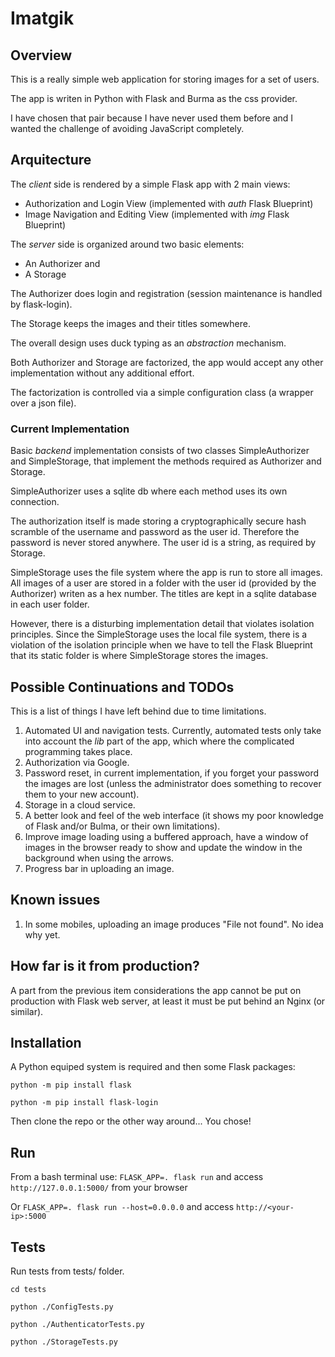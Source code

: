 # Imatgik

## Overview

This is a really simple web application for storing images for a set of users.

The app is writen in Python with Flask and Burma as the css provider.

I have chosen that pair because I have never used them before and I wanted the challenge of avoiding JavaScript completely.

## Arquitecture

The *client* side is rendered by a simple Flask app with 2 main views:
- Authorization and Login View (implemented with *auth* Flask Blueprint)
- Image Navigation and Editing View (implemented with *img* Flask Blueprint)

The *server* side is organized around two basic elements:
- An Authorizer and 
- A Storage

The Authorizer does login and registration (session maintenance is handled by flask-login).

The Storage keeps the images and their titles somewhere.

The overall design uses duck typing as an *abstraction* mechanism.

Both Authorizer and Storage are factorized, the app would accept any other implementation without any additional effort.

The factorization is controlled via a simple configuration class (a wrapper over a json file).

### Current Implementation 

Basic *backend* implementation consists of two classes SimpleAuthorizer and SimpleStorage, that implement the methods required as Authorizer and Storage.

SimpleAuthorizer uses a sqlite db where each method uses its own connection.

The authorization itself is made storing a cryptographically secure hash scramble of the username and password as the user id. Therefore the password is never stored anywhere.
The user id is a string, as required by Storage.

SimpleStorage uses the file system where the app is run to store all images. All images of a user are stored in a folder with the user id (provided by the Authorizer) writen as a hex number. The titles are kept in a sqlite database in each user folder.

However, there is a disturbing implementation detail that violates isolation principles. Since the SimpleStorage uses the local file system, there is a violation of the isolation principle when we have to tell the Flask Blueprint that its static folder is where SimpleStorage stores the images.

## Possible Continuations and TODOs

This is a list of things I have left behind due to time limitations.

1. Automated UI and navigation tests. Currently, automated tests only take into account the *lib* part of the app, which where the complicated programming takes place.
1. Authorization via Google.
1. Password reset, in current implementation, if you forget your password the images are lost (unless the administrator does something to recover them to your new account).
1. Storage in a cloud service.
1. A better look and feel of the web interface (it shows my poor knowledge of Flask and/or Bulma, or their own limitations).
1. Improve image loading using a buffered approach, have a window of images in the browser ready to show and update the window in the background when using the arrows.
1. Progress bar in uploading an image.

## Known issues

1. In some mobiles, uploading an image produces "File not found". No idea why yet.

## How far is it from production?

A part from the previous item considerations the app cannot be put on production with Flask web server, at least it must be put behind an Nginx (or similar). 

## Installation

A Python equiped system is required and then some Flask packages:

`python -m pip install flask`

`python -m pip install flask-login`

Then clone the repo or the other way around... You chose!

## Run
From a bash terminal use:
`FLASK_APP=. flask run`
and access `http://127.0.0.1:5000/` from your browser

Or 
`FLASK_APP=. flask run --host=0.0.0.0`
and access `http://<your-ip>:5000`

## Tests
Run tests from tests/ folder.

`cd tests`

`python ./ConfigTests.py`

`python ./AuthenticatorTests.py`

`python ./StorageTests.py`
